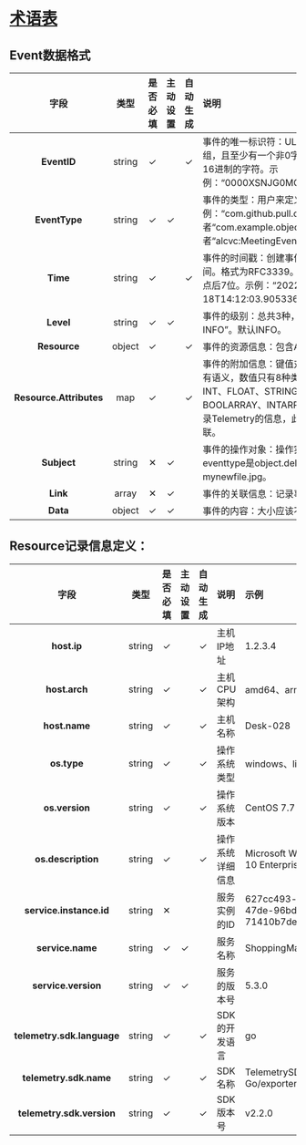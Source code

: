 # [术语表](https://confluence.aishu.cn/pages/viewpage.action?pageId=164298403)
## Event数据格式
|         **字段**          | **类型** | **是否必填** | **主动设置** | **自动生成** | **说明**                                                                                                                             |
|:-----------------------:|:------:|:--------:|:--------:|:--------:|:-----------------------------------------------------------------------------------------------------------------------------------|
|       **EventID**       | string |    ✓     |          |    ✓     | 事件的唯一标识符：ULID，一个16字节的数组，且至少有一个非0字节。打印时会转成26个16进制的字符。示例：“0000XSNJG0MQJHBF4QX1EFD6Y3”。                                               |
|      **EventType**      | string |    ✓     |    ✓     |          | 事件的类型：用户来定义有哪些事件类型。示例：“com.github.pull.create”或者“com.example.object.delete.v2”或者“alcvc:MeetingEvent:MemberOperate”。                |
|        **Time**         | string |    ✓     |          |    ✓     | 事件的时间戳：创建事件对象时自动读取系统时间。格式为RFC3339。精确到微秒，保留小数点后7位。示例：“2022-10-18T14:12:03.9053361+08:00”。                                           |
|        **Level**        | string |    ✓     |    ✓     |          | 事件的级别：总共3种，“ERROR，WARN，INFO”。默认INFO。                                                                                               |
|      **Resource**       | object |    ✓     |          |    ✓     | 事件的资源信息：包含Attributes。                                                                                                              |
| **Resource.Attributes** |  map   |    ✓     |          |    ✓     | 事件的附加信息：键值对。键和值都必须非空且有语义，数值只有8种类型：STRING、BOOL、INT、FLOAT、STRINGARRAY、BOOLARRAY、INTARRAY、FLOATARRAY。记录Telemetry的信息，此处可以和Trace、Log关联。 |
|       **Subject**       | string |    ✕     |    ✓     |          | 事件的操作对象：操作实例的名称。当eventtype是object.delete，subject是mynewfile.jpg。                                                                    |
|        **Link**         | array  |    ✕     |    ✓     |          | 事件的关联信息：记录事件和链路之间的关联。                                                                                                              |
|        **Data**         | object |    ✓     |    ✓     |          | 事件的内容：大小应该不超过128KB。                                                                                                                |

## Resource记录信息定义：

|           **字段**           | **类型** | **是否必填** | **主动设置** | **自动生成** | **说明**   | **示例**                               |
|:--------------------------:|:------:|:--------:|:--------:|:--------:|:---------|:-------------------------------------|
|        **host.ip**	        | string |    ✓     |          |    ✓     | 主机IP地址   | 1.2.3.4                              |
|       **host.arch**	       | string |    ✓     |          |    ✓     | 主机CPU架构  | amd64、arm64                          |
|       **host.name**	       | string |    ✓     |          |    ✓     | 主机名称     | Desk-028                             |
|        **os.type**	        | string |    ✓     |          |    ✓     | 操作系统类型   | windows、linux                        |
|      **os.version**	       | string |    ✓     |          |    ✓     | 操作系统版本   | CentOS 7.7                           |
|     **os.description**     | string |    ✓     |          |    ✓     | 操作系统详细信息 | Microsoft Windows 10 Enterprise      |
|  **service.instance.id**   | string |    ✕     |          |          | 服务实例的ID  | 627cc493-f310-47de-96bd-71410b7dec09 |
|      **service.name**      | string |    ✓     |    ✓     |          | 服务名称     | ShoppingMart                         |
|    **service.version**     | string |    ✓     |    ✓     |          | 服务的版本号   | 5.3.0                                |
| **telemetry.sdk.language** | string |    ✓     |          |    ✓     | SDK的开发语言 | go                                   |
|   **telemetry.sdk.name**   | string |    ✓     |          |    ✓     | SDK名称    | TelemetrySDK-Go/exporters/artrace    |
| **telemetry.sdk.version**  | string |    ✓     |          |    ✓     | SDK版本号   | v2.2.0                               |
